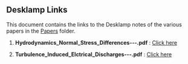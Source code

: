 ## Desklamp Links

This document contains the links to the Desklamp notes of the various papers in the [Papers](/main/Resources/Papers) folder.

1. **Hydrodynamics_Normal_Stress_Differences---.pdf** : [Click here](https://app.desklamp.io/read?id=a2618a33-680c-4557-8bfc-3e1f2d46511a)

2. **Turbulence_Induced_Elctrical_Discharges---.pdf** : [Click here](https://app.desklamp.io/read?id=7b417017-8bc5-47c5-903d-66070d0c7d15)
